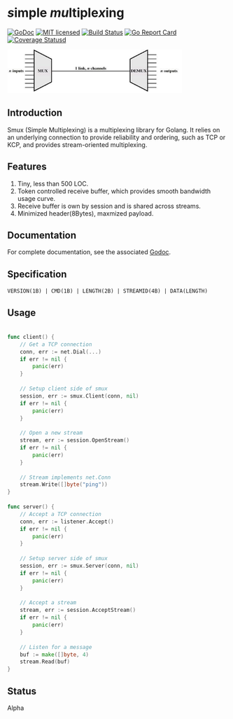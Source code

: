 # ***s***imple ***mu***ltiple***x***ing
[![GoDoc][1]][2] [![MIT licensed][3]][4] [![Build Status][5]][6] [![Go Report Card][7]][8] [![Coverage Statusd][9]][10]

<img src="mux.jpg" alt="smux" height="100px" /> 

[1]: https://godoc.org/github.com/xtaci/smux?status.svg
[2]: https://godoc.org/github.com/xtaci/smux
[3]: https://img.shields.io/badge/license-MIT-blue.svg
[4]: LICENSE
[5]: https://travis-ci.org/xtaci/smux.svg?branch=master
[6]: https://travis-ci.org/xtaci/smux
[7]: https://goreportcard.com/badge/github.com/xtaci/smux
[8]: https://goreportcard.com/report/github.com/xtaci/smux
[9]: https://codecov.io/gh/xtaci/smux/branch/master/graph/badge.svg
[10]: https://codecov.io/gh/xtaci/smux

## Introduction

Smux (Simple Multiplexing) is a multiplexing library for Golang. It relies on an underlying connection to provide reliability and ordering, such as TCP or KCP, and provides stream-oriented multiplexing.

## Features

1. Tiny, less than 500 LOC.
2. Token controlled receive buffer, which provides smooth bandwidth usage curve.
3. Receive buffer is own by session and is shared across streams.
4. Minimized header(8Bytes), maxmized payload. 

## Documentation

For complete documentation, see the associated [Godoc](https://godoc.org/github.com/xtaci/smux).

## Specification
```
VERSION(1B) | CMD(1B) | LENGTH(2B) | STREAMID(4B) | DATA(LENGTH)  
```

## Usage
```go

func client() {
    // Get a TCP connection
    conn, err := net.Dial(...)
    if err != nil {
        panic(err)
    }

    // Setup client side of smux
    session, err := smux.Client(conn, nil)
    if err != nil {
        panic(err)
    }

    // Open a new stream
    stream, err := session.OpenStream()
    if err != nil {
        panic(err)
    }

    // Stream implements net.Conn
    stream.Write([]byte("ping"))
}

func server() {
    // Accept a TCP connection
    conn, err := listener.Accept()
    if err != nil {
        panic(err)
    }

    // Setup server side of smux
    session, err := smux.Server(conn, nil)
    if err != nil {
        panic(err)
    }

    // Accept a stream
    stream, err := session.AcceptStream()
    if err != nil {
        panic(err)
    }

    // Listen for a message
    buf := make([]byte, 4)
    stream.Read(buf)
}

```

## Status
Alpha
